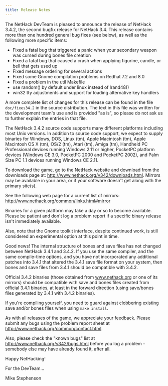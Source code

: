 ```yaml
---
title: Release Notes
---
```

The NetHack DevTeam is pleased to announce the release of NetHack 3.4.2, the second bugfix release for NetHack 3.4.  This release contains more than one hundred general bug fixes (see below), as well as the following more specific items:

* Fixed a fatal bug that triggered a panic when your secondary weapon was cursed during bones file creation
* Fixed a fatal bug that caused a crash when applying figurine, candle, or bell that gets used up
* Fixed message ordering for several actions
* Fixed some Gnome compilation problems on Redhat 7.2 and 8.0
* Fixed a problem in the util Makefile
* use random() by default under linux instead of lrand48()
* win32 tty adjustments and support for loading alternative key handlers

A more complete list of changes for this release can be found in the file `doc/fixes34.2` in the source distribution.  The text in this file was written for the development team's use and is provided "as is", so please do not ask us to further explain the entries in that file.

The NetHack 3.4.2 source code supports many different platforms including most Unix versions.  In addition to source code support, we expect to supply binaries for Windows, DOS, Linux (tm), Apple Macintosh (tm), Apple Macintosh OS X (tm), OS/2 (tm), Atari (tm), Amiga (tm), Handheld PC Professional devices running Windows 2.11 or higher, PocketPC platform devices (Windows CE 3.0, PocketPC 2000 and PocketPC 2002), and Palm Size PC 1.1 devices running Windows CE 2.11.

To download the game, go to the NetHack website and download from the downloads page at: <http://www.nethack.org/v342/downloads.html>.  Mirrors may be available in your area, or if your software doesn't get along with the primary site(s).

See the following web page for a current list of mirrors: <http://www.nethack.org/common/links.html#mirror>

Binaries for a given platform may take a day or so to become available.  Please be patient and don't log a problem report if a specific binary release isn't immediately available.

Also, note that the Gnome toolkit interface, despite continued work, is still considered an experimental option at this point in time.

Good news!  The internal structure of bones and save files has not changed between NetHack 3.4.1 and 3.4.2.  If you use the same compiler, and the same compile-time options, and you have not incorporated any additional patches into 3.4.1 that altered the 3.4.1 save file format on your system, then bones and save files from 3.4.1 should be compatible with 3.4.2.

Official 3.4.2 binaries (those obtained from www.nethack.org or one of its mirrors) should be compatible with save and bones files created from official 3.4.1 binaries, at least in the forward direction (using save/bones files generated by 3.4.1 with 3.4.2 binaries).

If you're compiling yourself, you need to guard against clobbering existing save and/or bones files when using `make install`.

As with all releases of the game, we appreciate your feedback.  Please submit any bugs using the problem report sheet at <http://www.nethack.org/common/contact.html>.

Also, please check the "known bugs" list at <http://www.nethack.org/v342/bugs.html> before you log a problem - somebody else may have already found it, after all.

Happy NetHacking!

For the DevTeam...

Mike Stephenson
